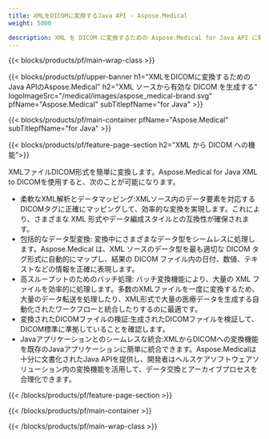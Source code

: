 ```yaml
---
title: XMLをDICOMに変換するJava API - Aspose.Medical
weight: 5000

description: XML を DICOM に変換するための Aspose.Medical for Java API に関する情報
---
```


{{< blocks/products/pf/main-wrap-class >}}

{{< blocks/products/pf/upper-banner h1="XMLをDICOMに変換するためのJava APIのAspose.Medical" h2="XML ソースから有効な DICOM を生成する" logoImageSrc="/medical/images/aspose_medical-brand.svg" pfName="Aspose.Medical" subTitlepfName="for Java" >}}

{{< blocks/products/pf/main-container pfName="Aspose.Medical" subTitlepfName="for Java" >}}

{{< blocks/products/pf/feature-page-section h2="XML から DICOM への機能">}}

<p>XMLファイルDICOM形式を簡単に変換します。Aspose.Medical for Java XML to DICOMを使用すると、次のことが可能になります。</p>

<ul>
<li>柔軟なXML解析とデータマッピング:XMLソース内のデータ要素を対応するDICOMタグに正確にマッピングして、効率的な変換を実現します。これにより、さまざまな XML 形式やデータ編成スタイルとの互換性が確保されます。</li>
<li>包括的なデータ型変換: 変換中にさまざまなデータ型をシームレスに処理します。Aspose.Medical は、XML ソースのデータ型を最も適切な DICOM タグ形式に自動的にマップし、結果の DICOM ファイル内の日付、数値、テキストなどの情報を正確に表現します。</li>
<li>高スループットのためのバッチ処理: バッチ変換機能により、大量の XML ファイルを効率的に処理します。多数のXMLファイルを一度に変換するため、大量のデータ転送を処理したり、XML形式で大量の医療データを生成する自動化されたワークフローと統合したりするのに最適です。</li>
<li>変換されたDICOMファイルの検証:生成されたDICOMファイルを検証して、DICOM標準に準拠していることを確認します。</li>
<li>Javaアプリケーションとのシームレスな統合:XMLからDICOMへの変換機能を既存のJavaアプリケーションに簡単に統合できます。Aspose.Medicalは十分に文書化されたJava APIを提供し、開発者はヘルスケアソフトウェアソリューション内の変換機能を活用して、データ交換とアーカイブプロセスを合理化できます。</li>
</ul>

{{< /blocks/products/pf/feature-page-section >}}

{{< /blocks/products/pf/main-container >}}

{{< /blocks/products/pf/main-wrap-class >}}